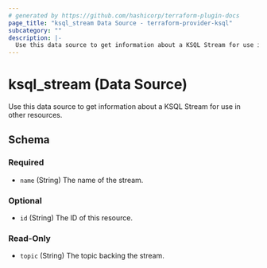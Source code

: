 ```yaml
---
# generated by https://github.com/hashicorp/terraform-plugin-docs
page_title: "ksql_stream Data Source - terraform-provider-ksql"
subcategory: ""
description: |-
  Use this data source to get information about a KSQL Stream for use in other resources.
---
```


# ksql_stream (Data Source)

Use this data source to get information about a KSQL Stream for use in other resources.



<!-- schema generated by tfplugindocs -->
## Schema

### Required

- `name` (String) The name of the stream.

### Optional

- `id` (String) The ID of this resource.

### Read-Only

- `topic` (String) The topic backing the stream.


